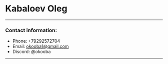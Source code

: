 
# Kabaloev Oleg
---
### Contact information:
* Phone: +79292572704
* Email: okooba1@gmail.com
* Discord: @okooba
---
